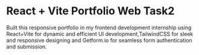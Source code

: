 # React + Vite Portfolio Web Task2
Built this responsive portfolio in my frontend development internship using React+Vite for dynamic and efficient UI development,TailwindCSS  for sleek and responsive designing and Getform.io for seamless form authentication and submission.


